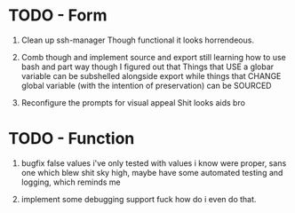 # TODO - Form

1. Clean up ssh-manager
Though functional it looks horrendeous.

2. Comb though and implement source and export 
   still learning how to use bash and part way though
   I figured out that Things that USE a globar variable
   can be subshelled alongside export while things that 
   CHANGE global variable (with the intention of preservation)
   can be SOURCED

3. Reconfigure the prompts for visual appeal
Shit looks aids bro

# TODO - Function
1. bugfix false values
i've only tested with values i know were proper, sans one
which blew shit sky high, maybe have some automated testing
and logging, which reminds me

2. implement some debugging support
fuck how do i even do that.
